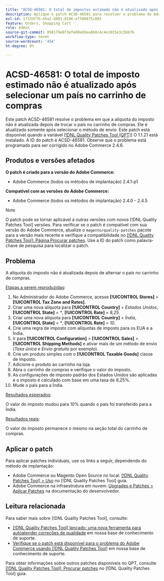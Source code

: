 ```yaml
---
title: "ACSD-46581: O total de impostos estimado não é atualizado após selecionar um país no carrinho de compras"
description: Aplique o patch ACSD-46581 para resolver o problema do Adobe Commerce, em que a alíquota do imposto não é atualizada após trocar o país no carrinho de compras.
exl-id: 17334f7b-e5a2-4091-8196-eff80875c003
feature: Orders, Shopping Cart
role: Admin
source-git-commit: 958179e0f3efe08e65ea8b0c4c4e1015e3c5bb76
workflow-type: tm+mt
source-wordcount: '454'
ht-degree: 0%

---
```


# ACSD-46581: O total de imposto estimado não é atualizado após selecionar um país no carrinho de compras

Este patch ACSD-46581 resolve o problema em que a alíquota do imposto não é atualizada depois de trocar o país no carrinho de compras. Ele é atualizado somente após selecionar o método de envio. Este patch está disponível quando a variável [[!DNL Quality Patches Tool (QPT)]](/help/announcements/adobe-commerce-announcements/magento-quality-patches-released-new-tool-to-self-serve-quality-patches.md) O 1.1.21 está instalado. A ID do patch é ACSD-46581. Observe que o problema está programado para ser corrigido no Adobe Commerce 2.4.6.

## Produtos e versões afetados

**O patch é criado para a versão do Adobe Commerce:**
* Adobe Commerce (todos os métodos de implantação) 2.4.1-p1

**Compatível com as versões do Adobe Commerce:**
* Adobe Commerce (todos os métodos de implantação) 2.4.0 - 2.4.5

>[!NOTE]
>
>O patch pode se tornar aplicável a outras versões com novos [!DNL Quality Patches Tool] versões. Para verificar se o patch é compatível com sua versão do Adobe Commerce, atualize o `magento/quality-patches` pacote para a versão mais recente e verifique a compatibilidade no [[!DNL Quality Patches Tool]: Página Procurar patches](https://experienceleague.adobe.com/tools/commerce-quality-patches/index.html). Use a ID do patch como palavra-chave de pesquisa para localizar o patch.

## Problema

A alíquota do imposto não é atualizada depois de alternar o país no carrinho de compras.

<u>Etapas a serem reproduzidas</u>:

1. No Administrador do Adobe Commerce, acesse **[!UICONTROL Stores]** > **[!UICONTROL Tax Zone and Rates]**.
1. Criar uma nova alíquota para **[!UICONTROL Country]** = _Estados Unidos_, **[!UICONTROL State]** = _*_, **[!UICONTROL Rate]** = _8,25_.
1. Criar uma nova alíquota para **[!UICONTROL Country]** = _Índia_, **[!UICONTROL State]** = _*_, **[!UICONTROL Rate]** = _10_.
1. Crie uma regra de imposto com alíquotas de imposto para os EUA e a Índia.
1. Ir para **[!UICONTROL Configuration]** > **[!UICONTROL Sales]** > **[!UICONTROL Shipping Methods]** e ativar mais de um método de envio (_Taxa única_ e _Envio gratuito_ por exemplo).
1. Crie um produto simples com o **[!UICONTROL Taxable Goods]** classe de imposto.
1. Adicione o produto ao carrinho na loja.
1. Abra o carrinho de compras e verifique o valor do imposto.
1. As configurações de imposto padrão dos Estados Unidos são aplicadas e o imposto é calculado com base em uma taxa de 8,25%.
1. Mude o país para a Índia.

<u>Resultados esperados</u>:

O valor do imposto mudou para 10% quando o país foi transferido para a Índia.

<u>Resultados reais</u>:

O valor do imposto permanece o mesmo na seção total do carrinho de compras.

## Aplicar o patch

Para aplicar patches individuais, use os links a seguir, dependendo do método de implantação:

* Adobe Commerce ou Magento Open Source no local: [[!DNL Quality Patches Tool] > Uso](https://experienceleague.adobe.com/docs/commerce-operations/tools/quality-patches-tool/usage.html) no [!DNL Quality Patches Tool] guia.
* Adobe Commerce na infraestrutura em nuvem: [Upgrades e Patches > Aplicar Patches](https://devdocs.magento.com/cloud/project/project-patch.html) na documentação do desenvolvedor.

## Leitura relacionada

Para saber mais sobre [!DNL Quality Patches Tool], consulte:

* [[!DNL Quality Patches Tool] lançado: uma nova ferramenta para autoatender correções de qualidade](/help/announcements/adobe-commerce-announcements/magento-quality-patches-released-new-tool-to-self-serve-quality-patches.md) em nossa base de conhecimento de suporte.
* [Verifique se o patch está disponível para o problema do Adobe Commerce usando [!DNL Quality Patches Tool]](/help/support-tools/patches-available-in-qpt-tool/check-patch-for-magento-issue-with-magento-quality-patches.md) em nossa base de conhecimento de suporte.

Para obter informações sobre outros patches disponíveis no QPT, consulte [[!DNL Quality Patches Tool]: Procurar patches](https://experienceleague.adobe.com/tools/commerce-quality-patches/index.html) no [!DNL Quality Patches Tool] guia.
